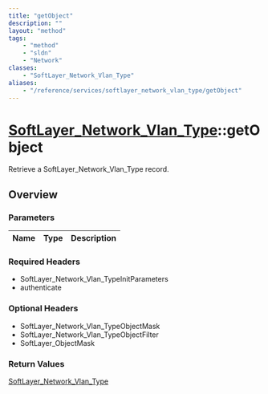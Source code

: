 ```yaml
---
title: "getObject"
description: ""
layout: "method"
tags:
    - "method"
    - "sldn"
    - "Network"
classes:
    - "SoftLayer_Network_Vlan_Type"
aliases:
    - "/reference/services/softlayer_network_vlan_type/getObject"
---
```

# [SoftLayer_Network_Vlan_Type](/reference/services/SoftLayer_Network_Vlan_Type)::getObject

Retrieve a SoftLayer_Network_Vlan_Type record.


## Overview 


### Parameters 
|Name | Type | Description |
| --- | --- | --- |


### Required Headers
* SoftLayer_Network_Vlan_TypeInitParameters
* authenticate

### Optional Headers
* SoftLayer_Network_Vlan_TypeObjectMask
* SoftLayer_Network_Vlan_TypeObjectFilter
* SoftLayer_ObjectMask

### Return Values
<a href='/reference/datatypes/SoftLayer_Network_Vlan_Type'>SoftLayer_Network_Vlan_Type </a>

